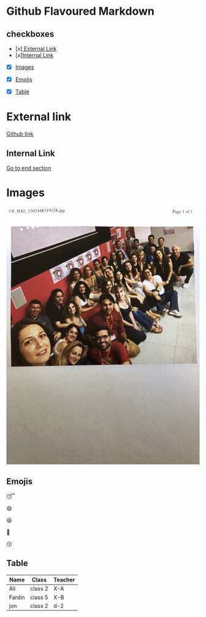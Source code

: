 # Github Flavoured Markdown
## checkboxes
- [x][ External Link](#external-Link)
- [x][Internal Link](#internal-Link)
- [x] [Images](#images)
- [x] [Emojis](#emojis)
- [x] [Table](#table) 


# External link
[Github link](https://help.github.com/en)

## Internal Link
[Go to  end section](#tables)

# Images
![Peackock feather](./images/IMG_0473.JPG)





## Emojis

:sleeping:

:smile:

:laughing:

:sparkling_heart:

:kissing:


## Table

| Name | Class| Teacher |
|----------|----------|----------|
| Ali   | class 2   | X-A   |
| Fardin   | class 5   | X-B   |
| jon |class 2| d-2 |


